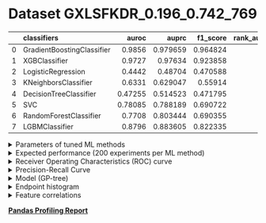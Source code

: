 # Dataset GXLSFKDR_0.196_0.742_769

|    | classifiers                |   auroc |    auprc |   f1_score |   rank_auroc |   rank_auprc |   rank_f1 |
|---:|:---------------------------|--------:|---------:|-----------:|-------------:|-------------:|----------:|
|  0 | GradientBoostingClassifier | 0.9856  | 0.979659 |   0.964824 |            1 |            1 |         1 |
|  1 | XGBClassifier              | 0.9727  | 0.97634  |   0.923858 |            2 |            2 |         2 |
|  2 | LogisticRegression         | 0.4442  | 0.48704  |   0.470588 |            8 |            8 |         8 |
|  3 | KNeighborsClassifier       | 0.6331  | 0.629047 |   0.55914  |            6 |            6 |         6 |
|  4 | DecisionTreeClassifier     | 0.47255 | 0.514523 |   0.471795 |            7 |            7 |         7 |
|  5 | SVC                        | 0.78085 | 0.788189 |   0.690722 |            4 |            5 |         4 |
|  6 | RandomForestClassifier     | 0.7708  | 0.803444 |   0.690355 |            5 |            4 |         5 |
|  7 | LGBMClassifier             | 0.8796  | 0.883605 |   0.822335 |            3 |            3 |         3 |


<details>
<summary>Parameters of tuned ML methods</summary>


```
GradientBoostingClassifier(ccp_alpha=0.0, criterion='friedman_mse', init=None,
                           learning_rate=0.8356146093834345, loss='deviance',
                           max_depth=7, max_features=None, max_leaf_nodes=None,
                           min_impurity_decrease=0.0, min_impurity_split=None,
                           min_samples_leaf=77, min_samples_split=2,
                           min_weight_fraction_leaf=0.0, n_estimators=100,
                           n_iter_no_change=18, presort='deprecated',
                           random_state=769, subsample=1.0, tol=1e-07,
                           validation_fraction=0.03, verbose=0,
                           warm_start=False)
XGBClassifier(alpha=1.6361398357199706, base_score=0.5, booster='dart',
              colsample_bylevel=1, colsample_bynode=1, colsample_bytree=1,
              eta=0.13689026632897838, eval_metric='logloss', gamma=0.2,
              gpu_id=-1, importance_type='gain', interaction_constraints=None,
              learning_rate=0.136890262, max_delta_step=0, max_depth=10,
              min_child_weight=1, missing=nan, monotone_constraints=None,
              n_estimators=77, n_jobs=0, num_parallel_tree=1,
              objective='binary:logistic', random_state=769,
              reg_alpha=1.63613987, reg_lambda=0.003471932368012841,
              scale_pos_weight=1, subsample=1, tree_method=None,
              validate_parameters=False, verbosity=None)
LogisticRegression(C=0.0002973880938827089, class_weight=None, dual=False,
                   fit_intercept=True, intercept_scaling=1, l1_ratio=None,
                   max_iter=100, multi_class='auto', n_jobs=None, penalty='l2',
                   random_state=769, solver='sag', tol=0.0001, verbose=0,
                   warm_start=False)
KNeighborsClassifier(algorithm='auto', leaf_size=30, metric='euclidean',
                     metric_params=None, n_jobs=None, n_neighbors=14, p=5,
                     weights='distance')
DecisionTreeClassifier(ccp_alpha=0.0, class_weight=None, criterion='gini',
                       max_depth=10, max_features=None, max_leaf_nodes=None,
                       min_impurity_decrease=0.0, min_impurity_split=None,
                       min_samples_leaf=2, min_samples_split=3,
                       min_weight_fraction_leaf=0.0, presort='deprecated',
                       random_state=769, splitter='best')
SVC(C=163.36808424238734, break_ties=False, cache_size=200,
    class_weight='balanced', coef0=10.0, decision_function_shape='ovr',
    degree=3, gamma='scale', kernel='poly', max_iter=-1, probability=True,
    random_state=769, shrinking=True, tol=2.5554537223443177e-05,
    verbose=False)
RandomForestClassifier(bootstrap=True, ccp_alpha=0.0, class_weight=None,
                       criterion='gini', max_depth=10, max_features=None,
                       max_leaf_nodes=None, max_samples=None,
                       min_impurity_decrease=0.0, min_impurity_split=None,
                       min_samples_leaf=1, min_samples_split=2,
                       min_weight_fraction_leaf=0.0, n_estimators=65,
                       n_jobs=None, oob_score=False, random_state=769,
                       verbose=0, warm_start=False)
LGBMClassifier(boosting_type='dart', class_weight=None, colsample_bytree=1.0,
               importance_type='split', learning_rate=0.1, max_depth=8,
               metric='binary_logloss', min_child_samples=20,
               min_child_weight=0.001, min_split_gain=0.0, n_estimators=92,
               n_jobs=-1, num_leaves=75, objective='binary', random_state=769,
               reg_alpha=0.0, reg_lambda=0.0, silent=True, subsample=1.0,
               subsample_for_bin=200000, subsample_freq=0)
```

</details>

<details>
<summary>Expected performance (200 experiments per ML method)</summary>
<img src='GXLSFKDR_0.196_0.742_769-box.svg' width=40% />
</details>

<details>
<summary>Receiver Operating Characteristics (ROC) curve</summary>
<img src='GXLSFKDR_0.196_0.742_769-roc.svg' width=40% />
</details>

<details>
<summary>Precision-Recall Curve</summary>
<img src='GXLSFKDR_0.196_0.742_769-prc.svg' width=40% />
</details>

<details>
<summary>Model (GP-tree)</summary>
<img src='GXLSFKDR_0.196_0.742_769-model.svg' height=10% />
</details>

<details>
<summary>Endpoint histogram</summary>
<img src='GXLSFKDR_0.196_0.742_769-endpoint.svg' width=40% />
</details>

<details>
<summary>Feature correlations</summary>
<img src='GXLSFKDR_0.196_0.742_769-corr.svg' width=40% />
</details>

[**Pandas Profiling Report**](https://github.io/athril/digen-test/docs/profile/GXLSFKDR_0.196_0.742_769.html)
